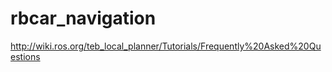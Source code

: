 # rbcar_navigation

http://wiki.ros.org/teb_local_planner/Tutorials/Frequently%20Asked%20Questions


